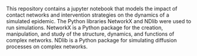 This repository contains a jupyter notebook that models the impact of contact networks and intervention strategies on the dynamics of a simulated epidemic. The Python libraries NetworkX and NDlib were used to run simulations. NetworkX is a Python package for the creation, manipulation, and study of the structure, dynamics, and functions of complex networks. NDlib is a Python package for simulating diffusion processes on complex networks. 
